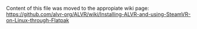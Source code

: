 Content of this file was moved to the appropiate wiki page: https://github.com/alvr-org/ALVR/wiki/Installing-ALVR-and-using-SteamVR-on-Linux-through-Flatpak
 